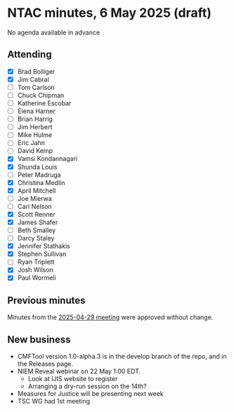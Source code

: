 # NTAC minutes, 6 May 2025 (draft)

No agenda available in advance

## Attending

- [x] Brad Bolliger
- [x] Jim Cabral
- [ ] Tom Carlson
- [ ] Chuck Chipman
- [ ] Katherine Escobar
- [ ] Elena Harner
- [ ] Brian Harrig
- [ ] Jim Herbert
- [ ] Mike Hulme
- [ ] Eric Jahn
- [ ] David Kemp
- [x] Vamsi Kondannagari
- [x] Shunda Louis
- [ ] Peter Madruga
- [x] Christina Medlin
- [x] April Mitchell
- [ ] Joe Mierwa
- [ ] Carl Nelson
- [x] Scott Renner
- [x] James Shafer
- [ ] Beth Smalley
- [ ] Darcy Staley 
- [x] Jennifer Stathakis
- [x] Stephen Sullivan
- [ ] Ryan Triplett
- [x] Josh Wilson
- [x] Paul Wormeli

## Previous minutes

Minutes from the [2025-04-29 meeting](2025-04-29-minutes.md) were approved without change.

## New business

* CMFTool version 1.0-alpha.3 is in the develop branch of the repo, and in the Releases page.
* NIEM Reveal webinar on 22 May 1:00 EDT.
  * Look at IJIS website to register
  * Arranging a dry-run session on the 14th?
* Measures for Justice will be presenting next week
* TSC WG had 1st meeting
